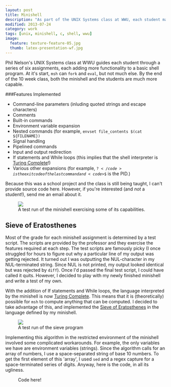 ```yaml
---
layout: post
title: Minishell
description: "As part of the UNIX Systems class at WWU, each student makes a basic shell program, msh."
modified: 2013-07-24
category: work
tags: [unix, minishell, c, shell, wwu]
image:
  feature: texture-feature-05.jpg
  thumb: latex-presentation-wf.jpg
---
```


Phil Nelson's UNIX Systems class at WWU guides each student through a series of six assignments, each adding more functionality to a basic shell program. At it's start, <code>msh</code> can <code>fork</code> and <code>eval</code>, but not much else. By the end of the 10 week class, both the minishell and the students are much more capable. 

###Features Implemented

* Command-line parameters (inluding quoted strings and escape characters)
* Comments
* Built-in commands
* Environment variable expansion
* Nested commands (for example, <code>envset file_contents $(cat ${FILENAME})</code>
* Signal handling
* Pipelined commands
* Input and output redirection
* If statements and While loops (this implies that the shell interpreter is [Turing Complete](http://en.wikipedia.org/wiki/Turing_Completeness)!)
* Various other expansions (for example, <code>$?</code> is the exit code of the last command and <code>$$</code> is the PID.)

Because this was a school project and the class is still being taught, I can't provide source code here. However, if you're interested (and _not_ a student!), send me an email about it.

<figure>
    <img src="{{ site.url }}/images/minishell_screencap.jpg">
    <figcaption>A test run of the minishell exercising some of its capabilities.</figcaption>
</figure>

## Sieve of Eratosthenes
Most of the grade for each minishell assignment is determined by a test script. The scripts are provided by the professor and they exercise the features required at each step. The test scripts are famously picky (I once struggled for hours to figure out why a particular line of my output was getting rejected. It turned out I was outputting the NUL-character in my NUL-terminated string. Since NUL is not printed, my output looked identical but was rejected by <code>diff</code>). Once I'd passed the final test script, I could have called it quits. However, I decided to play with my newly finished minishell and write a test of my own.

With the addition of If statements and While loops, the language interpreted by the minishell is now [Turing Complete](http://en.wikipedia.org/wiki/Turing_Completeness). This means that it is (theoretically) possible for <code>msh</code> to compute anything that can be computed. I decided to take advantage of this, and implemented the [Sieve of Eratosthenes](http://en.wikipedia.org/wiki/Sieve_of_Eratosthenes) in the language defined by my minishell. 

<figure>
    <img src="{{ site.url }}/images/minishell_sieve.jpg">
    <figcaption> A test run of the sieve program </figcaption>
</figure>
Implementing this algorithm in the restricted environment of the minishell involved some complicated workarounds. For example, the only variables we have are environment variables (strings). Since the algorithm calls for an array of numbers, I use a space-separated string of base 10 numbers. To get the first element of this 'array', I used <code>sed</code> and a regex capture for a space-terminated series of digits. Anyway, here is the code, in all its ugliness.

<figure>
    <figcaption> Code here! </figcaption>
</figure>


